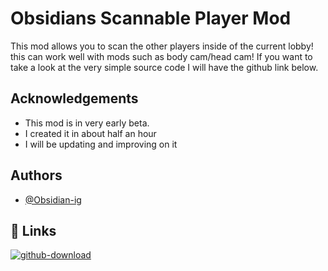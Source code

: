 
# Obsidians Scannable Player Mod

This mod allows you to scan the other players inside of the current lobby! this can work well with mods such as body cam/head cam! If you want to take a look at the very simple source code I will have the github link below.




## Acknowledgements

 - This mod is in very early beta.
 - I created it in about half an hour
 - I will be updating and improving on it


## Authors

- [@Obsidian-ig](https://www.github.com/obsidian-ig)


## 🔗 Links
[![github-download](https://res.cloudinary.com/practicaldev/image/fetch/s--WDdeolgp--/c_imagga_scale,f_auto,fl_progressive,h_420,q_auto,w_1000/https://dev-to-uploads.s3.amazonaws.com/uploads/articles/tk4tr033eq3ggxit0xti.png)](https://github.com/Obsidian-ig/ScannablePlayers)



